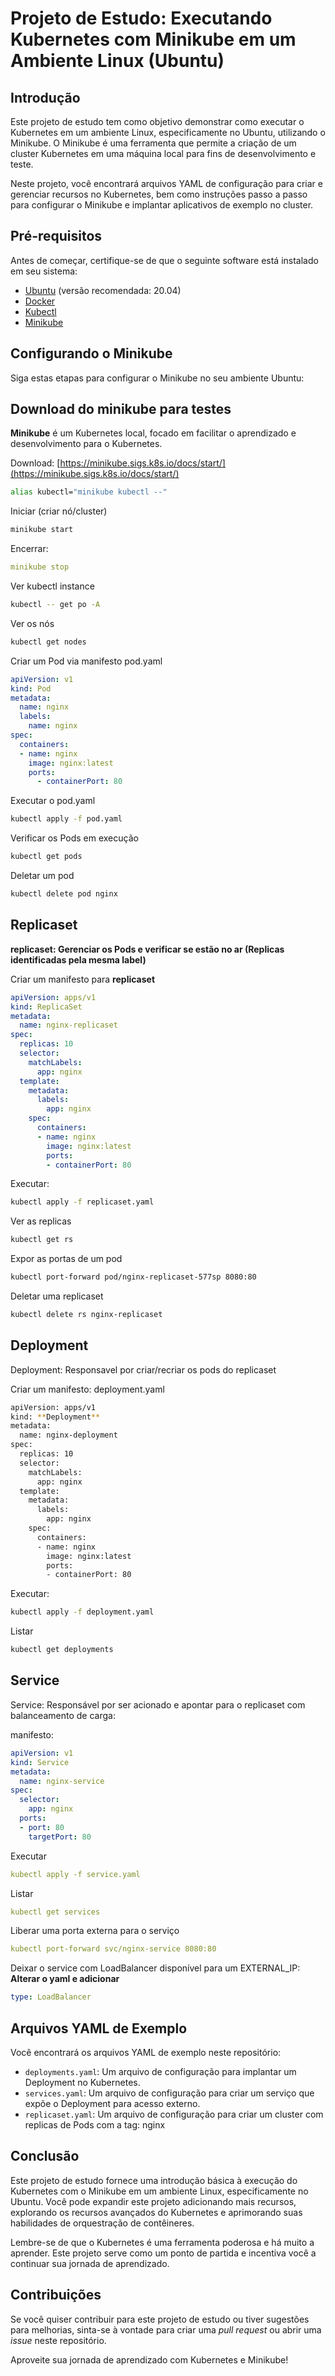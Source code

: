 # Projeto de Estudo: Executando Kubernetes com Minikube em um Ambiente Linux (Ubuntu)

## Introdução

Este projeto de estudo tem como objetivo demonstrar como executar o Kubernetes em um ambiente Linux, especificamente no Ubuntu, utilizando o Minikube. O Minikube é uma ferramenta que permite a criação de um cluster Kubernetes em uma máquina local para fins de desenvolvimento e teste.

Neste projeto, você encontrará arquivos YAML de configuração para criar e gerenciar recursos no Kubernetes, bem como instruções passo a passo para configurar o Minikube e implantar aplicativos de exemplo no cluster.

## Pré-requisitos

Antes de começar, certifique-se de que o seguinte software está instalado em seu sistema:

- [Ubuntu](https://ubuntu.com/download) (versão recomendada: 20.04)
- [Docker](https://docs.docker.com/get-docker/)
- [Kubectl](https://kubernetes.io/docs/tasks/tools/install-kubectl/)
- [Minikube](https://minikube.sigs.k8s.io/docs/start/)

## Configurando o Minikube

Siga estas etapas para configurar o Minikube no seu ambiente Ubuntu:

## Download do minikube para testes

**Minikube** é um Kubernetes local, focado em facilitar o aprendizado e desenvolvimento para o Kubernetes.

Download: [https://minikube.sigs.k8s.io/docs/start/](https://minikube.sigs.k8s.io/docs/start/)

```bash
alias kubectl="minikube kubectl --"
```

Iniciar (criar nó/cluster)

```bash
minikube start
```

Encerrar:

```yaml
minikube stop
```

Ver kubectl instance

```bash
kubectl -- get po -A
```

Ver os nós

```bash
kubectl get nodes
```

Criar um Pod via manifesto pod.yaml

```yaml
apiVersion: v1
kind: Pod
metadata:
  name: nginx
  labels:
    name: nginx
spec:
  containers:
  - name: nginx
    image: nginx:latest
    ports:
      - containerPort: 80
```

Executar o pod.yaml

```bash
kubectl apply -f pod.yaml
```

Verificar os Pods em execução

```bash
kubectl get pods
```

Deletar um pod

```bash
kubectl delete pod nginx
```

## **Replicaset**

**replicaset: Gerenciar os Pods e verificar se estão no ar (Replicas identificadas pela mesma label)**

Criar um manifesto para **replicaset**

```yaml
apiVersion: apps/v1
kind: ReplicaSet
metadata:
  name: nginx-replicaset
spec:
  replicas: 10
  selector:
    matchLabels:
      app: nginx
  template:
    metadata:
      labels:
        app: nginx
    spec:
      containers:
      - name: nginx
        image: nginx:latest       
        ports:
        - containerPort: 80
```

Executar:

```bash
kubectl apply -f replicaset.yaml
```

Ver as replicas

```bash
kubectl get rs
```

Expor as portas de um pod

```bash
kubectl port-forward pod/nginx-replicaset-577sp 8080:80
```

Deletar uma replicaset

```bash
kubectl delete rs nginx-replicaset
```

## Deployment

Deployment: Responsavel por criar/recriar os pods do replicaset

Criar um manifesto: deployment.yaml

```bash
apiVersion: apps/v1
kind: **Deployment**
metadata:
  name: nginx-deployment
spec:
  replicas: 10
  selector:
    matchLabels:
      app: nginx
  template:
    metadata:
      labels:
        app: nginx
    spec:
      containers:
      - name: nginx
        image: nginx:latest       
        ports:
        - containerPort: 80
```

Executar:

```bash
kubectl apply -f deployment.yaml
```

Listar

```bash
kubectl get deployments
```

## Service

Service: Responsável por ser acionado e apontar para o replicaset com balanceamento de carga:

manifesto:

```yaml
apiVersion: v1
kind: Service
metadata:
  name: nginx-service
spec:
  selector:
    app: nginx
  ports:
  - port: 80
    targetPort: 80
```

Executar

```yaml
kubectl apply -f service.yaml
```

Listar

```yaml
kubectl get services
```

Liberar uma porta externa para o serviço

```yaml
kubectl port-forward svc/nginx-service 8080:80
```

Deixar o service com LoadBalancer disponível para um EXTERNAL_IP: **Alterar o yaml e adicionar** 

```yaml
type: LoadBalancer
```

## Arquivos YAML de Exemplo

Você encontrará os arquivos YAML de exemplo neste repositório:

- `deployments.yaml`: Um arquivo de configuração para implantar um Deployment no Kubernetes.
- `services.yaml`: Um arquivo de configuração para criar um serviço que expõe o Deployment para acesso externo.
- `replicaset.yaml`: Um arquivo de configuração para criar um cluster com replicas de Pods com a tag: nginx


## Conclusão

Este projeto de estudo fornece uma introdução básica à execução do Kubernetes com o Minikube em um ambiente Linux, especificamente no Ubuntu. Você pode expandir este projeto adicionando mais recursos, explorando os recursos avançados do Kubernetes e aprimorando suas habilidades de orquestração de contêineres.

Lembre-se de que o Kubernetes é uma ferramenta poderosa e há muito a aprender. Este projeto serve como um ponto de partida e incentiva você a continuar sua jornada de aprendizado.

## Contribuições

Se você quiser contribuir para este projeto de estudo ou tiver sugestões para melhorias, sinta-se à vontade para criar uma _pull request_ ou abrir uma _issue_ neste repositório.

Aproveite sua jornada de aprendizado com Kubernetes e Minikube!
